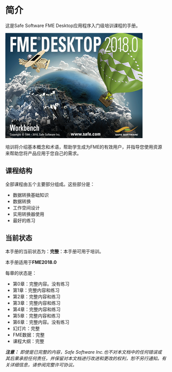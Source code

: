 # 简介

这是Safe Software FME Desktop应用程序入门级培训课程的手册。

[![](.gitbook/assets/img0.0.fmeaboutscreen.png)](https://github.com/safesoftware/FMETraining/blob/Desktop-Basic-2018/DesktopBasic0Introduction/Images/Img0.0.FMEAboutScreen.png)

培训将介绍基本概念和术语，帮助学生成为FME的有效用户，并指导您使用资源来帮助您将产品应用于您自己的需求。

## 课程结构

全部课程由五个主要部分组成。这些部分是：

* 数据转换基础知识
* 数据转换
* 工作空间设计
* 实用转换器使用
* 最好的练习

## 当前状态

本手册的当前状态为：**完整**：本手册可用于培训。

本手册适用于**FME2018.0**

每章的状态是：

* 第0章：完整内容。没有练习
* 第1章：完整内容和练习
* 第2章：完整内容和练习
* 第3章：完整内容和练习
* 第4章：完整内容和练习
* 第5章：完整内容和练习
* 第6章：完整内容。没有练习
* 幻灯片：完整
* FME数据：完整
* 课程大纲：完整

_**注意：**_ _即使是已完整的内容，Safe Software Inc.也不对本文档中的任何错误或其后果承担任何责任，并保留对本文档进行改进和更改的权利，恕不另行通知。有关详细信息，请参阅完整许可协议。_

